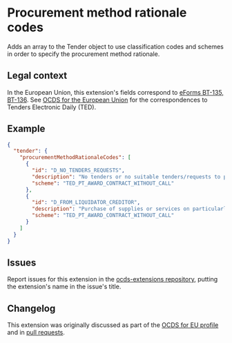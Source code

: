 # Procurement method rationale codes

Adds an array to the Tender object to use classification codes and schemes in order to specify the procurement method rationale.

## Legal context

In the European Union, this extension's fields correspond to [eForms BT-135, BT-136](https://github.com/eForms/eForms). See [OCDS for the European Union](http://standard.open-contracting.org/profiles/eu/master/en/) for the correspondences to Tenders Electronic Daily (TED).

## Example

```json
{
  "tender": {
    "procurementMethodRationaleCodes": [
      {
        "id": "D_NO_TENDERS_REQUESTS",
        "description": "No tenders or no suitable tenders/requests to participate in response to a procedure with prior call for competition",
        "scheme": "TED_PT_AWARD_CONTRACT_WITHOUT_CALL"
      },
      {
        "id": "D_FROM_LIQUIDATOR_CREDITOR",
        "description": "Purchase of supplies or services on particularly advantageous terms from the liquidator in an insolvency procedure, an arrangement with creditors or a similar procedure under national laws and regulations",
        "scheme": "TED_PT_AWARD_CONTRACT_WITHOUT_CALL"
      }
    ]
  }
}
```

## Issues

Report issues for this extension in the [ocds-extensions repository](https://github.com/open-contracting/ocds-extensions/issues), putting the extension's name in the issue's title.

## Changelog

This extension was originally discussed as part of the [OCDS for EU profile](https://github.com/open-contracting-extensions/european-union/issues) and in [pull requests](https://github.com/open-contracting-extensions/ocds_procurementMethodRationaleCodes_extension/pulls?q=is%3Apr+is%3Aclosed).
